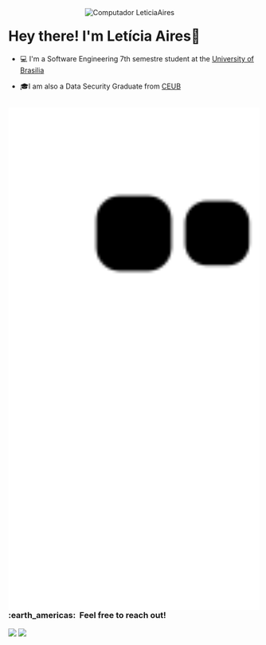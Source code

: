 <img src="https://user-images.githubusercontent.com/72623771/211886316-b79d876e-0745-4dfa-a51d-ab21899bcb4a.png" min-width="350px" max-width="350px" width="350px" align="right" alt="Computador LeticiaAires">

# Hey there! I'm Letícia Aires🌱




- 💻 I'm a Software Engineering 7th semestre student at the <a href="http://www.unb.br">University of Brasilia</a>
- 🎓I am also a Data Security Graduate from <a href="https://www.uniceub.br/">CEUB</a>



  
  ##
  
<div>
  
 <img src="https://github.com/LeticiaAires/LeticiaAires/blob/output/github-contribution-grid-snake.svg" min-width="600px" max-width="600px" width="600px" align="left" alt="Computador LeticiaAires">
  
  <h3> :earth_americas: &nbsp;Feel free to reach out! </h3> 
  <a href="https://www.instagram.com/ttuce_/" target="_blank"><img src="https://img.shields.io/badge/-Instagram-%23E4405F?style=for-the-badge&logo=instagram&logoColor=pink" target="_blank"></a>
  <a href = "mailto:leticia.assuncao.aires@gmail.com"><img src="https://img.shields.io/badge/-Gmail-%23333?style=for-the-badge&logo=gmail&logoColor=pink" target="_blank"></a>
